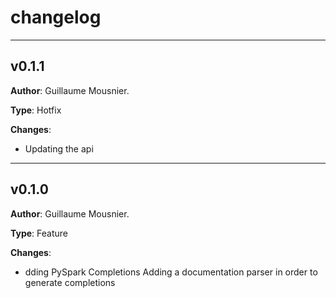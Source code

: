 # changelog

---

## v0.1.1

**Author**: Guillaume Mousnier.

**Type**: Hotfix

**Changes**:
- Updating the api

---

## v0.1.0

**Author**: Guillaume Mousnier.

**Type**: Feature

**Changes**:
- dding PySpark Completions
Adding a documentation parser in order to generate completions
